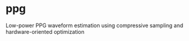 # ppg
Low-power PPG waveform estimation using compressive sampling and hardware-oriented optimization
